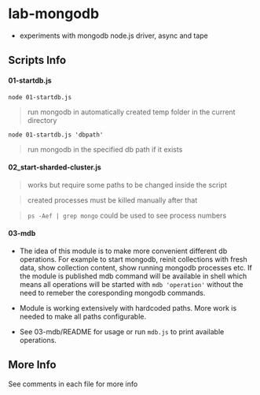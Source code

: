 lab-mongodb
===========

* experiments with mongodb node.js driver, async and tape


## Scripts Info

#### 01-startdb.js

```node 01-startdb.js```

> run mongodb in automatically created temp folder in the current directory

```node 01-startdb.js 'dbpath'```

> run mongodb in the specified db path if it exists



#### 02_start-sharded-cluster.js

> works but require some paths to be changed inside the script

> created processes must be killed manually after that

> ```ps -Aef | grep mongo``` could be used to see process numbers


#### 03-mdb

* The idea of this module is to make more convenient different db operations. For example to start mongodb, reinit collections with fresh data, show collection content, show running mongodb processes etc. If the module is published mdb command will be available in shell which means all operations will be started with ```mdb 'operation'``` without the need to remeber the coresponding mongodb commands.

* Module is working extensively with hardcoded paths. More work is needed to make all paths configurable.

* See 03-mdb/README for usage or run ```mdb.js``` to print available operations.


## More Info

See comments in each file for more info
